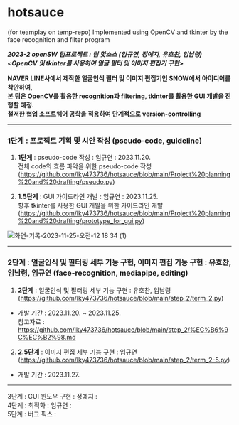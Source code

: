 # hotsauce
(for teamplay on temp-repo) Implemented using OpenCV and tkinter by the face recognition and filter program
  
***2023-2 openSW 텀프로젝트 : 팀 핫소스 (임규연, 정예지, 유호찬, 임남령)  
<OpenCV 및 tkinter를 사용하여 얼굴 필터 및 이미지 편집기 구현>*** 
      
**NAVER LINE사에서 제작한 얼굴인식 필터 및 이미지 편집기인 SNOW에서 아이디어를 착안하여,  
본 팀은 OpenCV를 활용한 recognition과 filtering, tkinter를 활용한 GUI 개발을 진행할 예정.  
철저한 협업 소프트웨어 공학을 적용하여 단계적으로 version-controlling** 

-------

### 1단계 : 프로젝트 기획 및 시안 작성 (pseudo-code, guideline)
      
1) **1단계** : pseudo-code 작성 : 임규연 : 2023.11.20.   
전체 code의 흐름 파악을 위한 pseudo-code 작성 (https://github.com/lky473736/hotsauce/blob/main/Project%20planning%20and%20drafting/pseudo.py)  
  
3) **1.5단계** : GUI 가이드라인 개발 : 임규연 : 2023.11.25.    
향후 tkinter를 사용한 GUI 개발을 위한 가이드라인 개발 (https://github.com/lky473736/hotsauce/blob/main/Project%20planning%20and%20drafting/prototype_for_gui.py)  
  
![화면-기록-2023-11-25-오전-12 18 34 (1)](https://github.com/lky473736/hotsauce/assets/84794782/ab35015c-70e7-4de9-89a9-bfcdefd7ee6e)  
  
-------  

### 2단계 : 얼굴인식 및 필터링 세부 기능 구현, 이미지 편집 기능 구현 : 유호찬, 임남령, 임규연 (face-recognition, mediapipe, editing)  

1) **2단계** : 얼굴인식 및 필터링 세부 기능 구현 : 유호찬, 임남령 (https://github.com/lky473736/hotsauce/blob/main/step_2/term_2.py)
* 개발 기간 : 2023.11.20. ~ 2023.11.25.  
참고자료 : https://github.com/lky473736/hotsauce/blob/main/step_2/%EC%B6%9C%EC%B2%98.md  
    
2) **2.5단계** : 이미지 편집 세부 기능 구현 : 임규연 (https://github.com/lky473736/hotsauce/blob/main/step_2/term_2-5.py)  
* 개발 기간 : 2023.11.27.    
  
-------

3단계 : GUI 윈도우 구현 : 정예지 :  
4단계 : 최적화 : 임규연 :   
5단계 : 버그 픽스 :   
